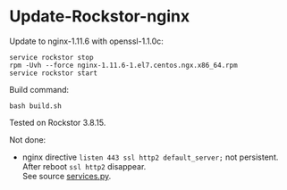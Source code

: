 # Update-Rockstor-nginx
Update to nginx-1.11.6 with openssl-1.1.0c:
```
service rockstor stop
rpm -Uvh --force nginx-1.11.6-1.el7.centos.ngx.x86_64.rpm
service rockstor start
```

Build command:
```
bash build.sh
```

Tested on Rockstor 3.8.15.

Not done:
 - nginx directive `listen 443 ssl http2 default_server;` not persistent.<br/>
After reboot `ssl http2` disappear.<br/>
See source [services.py](https://github.com/rockstor/rockstor-core/blob/3.8.15/src/rockstor/system/services.py).

